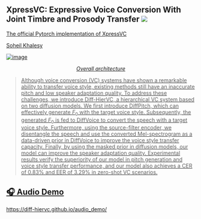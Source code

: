 ##  XpressVC: Expressive Voice Conversion With Joint Timbre and Prosody Transfer  <a src="https://img.shields.io/badge/cs.CV-2311.04693-b31b1b?logo=arxiv&logoColor=red" href="http://arxiv.org/abs/2311.04693"> <img src="https://img.shields.io/badge/cs.CV-2311.04693-b31b1b?logo=arxiv&logoColor=red">

The official Pytorch implementation of XpressVC
   
Soheil Khalesy

![image](https://github.com/hayeong0/Diff-HierVC/assets/47182864/e8a22c5f-af6f-43e8-92b0-0aac839cb0b6)
<p align="center"><em> Overall architecture </em>

> Although voice conversion (VC) systems have shown a remarkable ability to transfer voice style, existing methods still have an inaccurate pitch and low speaker adaptation quality. To address these challenges, we introduce Diff-HierVC, a hierarchical VC system based on two diffusion models. We first introduce DiffPitch, which can effectively generate $F_0$ with the target voice style. Subsequently, the generated $F_0$ is fed to DiffVoice to convert the speech with a target voice style. Furthermore, using the source-filter encoder, we disentangle the speech and use the converted Mel-spectrogram as a data-driven prior in DiffVoice to improve the voice style transfer capacity. Finally, by using the masked prior in diffusion models, our model can improve the speaker adaptation quality. Experimental results verify the superiority of our model in pitch generation and voice style transfer performance, and our model also achieves a CER of 0.83\% and EER of 3.29\% in zero-shot VC scenarios.

## 🎧 Audio Demo
https://diff-hiervc.github.io/audio_demo/
